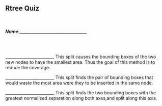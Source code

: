 ## Rtree Quiz
<br><br>
***Name***:_________________________________

<br><br>

________________________ This split causes the bounding boxes of the two new nodes to have the smallest area. Thus the goal of this method is to reduce the coverage.


________________________ This split finds the pair of bounding boxes that would waste the most area were they to be inserted in the same node.


________________________ This split finds the two bounding boxes with the greatest normalized separation along both axes,and split along this axis. 
